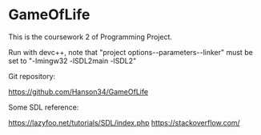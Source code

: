 # GameOfLife

This is the coursework 2 of Programming Project.

Run with devc++, note that "project options--parameters--linker" must be set to "-lmingw32 -lSDL2main -lSDL2"

Git repository:

https://github.com/Hanson34/GameOfLife

Some SDL reference:

https://lazyfoo.net/tutorials/SDL/index.php
https://stackoverflow.com/